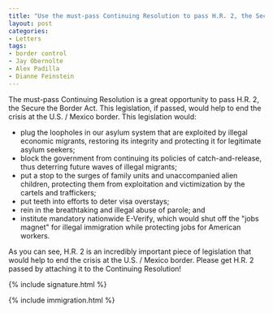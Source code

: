 ```yaml
---
title: "Use the must-pass Continuing Resolution to pass H.R. 2, the Secure the Border Act"
layout: post
categories:
- Letters
tags:
- border control
- Jay Obernolte
- Alex Padilla
- Dianne Feinstein
---
```


The must-pass Continuing Resolution is a great opportunity to pass H.R. 2, the Secure the Border Act. This legislation, if passed, would help to end the crisis at the U.S. / Mexico border. This legislation would:

- plug the loopholes in our asylum system that are exploited by illegal economic migrants, restoring its integrity and protecting it for legitimate asylum seekers;
- block the government from continuing its policies of catch-and-release, thus deterring future waves of illegal migrants;
- put a stop to the surges of family units and unaccompanied alien children, protecting them from exploitation and victimization by the cartels and traffickers;
- put teeth into efforts to deter visa overstays;
- rein in the breathtaking and illegal abuse of parole; and
- institute mandatory nationwide E-Verify, which would shut off the "jobs magnet" for illegal immigration while protecting jobs for American workers.

As you can see, H.R. 2 is an incredibly important piece of legislation that would help to end the crisis at the U.S. / Mexico border. Please get H.R. 2 passed by attaching it to the Continuing Resolution!

{% include signature.html %}

{% include immigration.html %}

